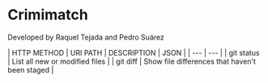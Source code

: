 # Crimimatch
Developed by Raquel Tejada and Pedro Suárez

| HTTP METHOD | URI PATH | DESCRIPTION | JSON |
| --- | --- |
| git status | List all new or modified files |
| git diff | Show file differences that haven't been staged |
